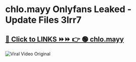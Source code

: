 
 # chlo.mayy Onlyfans Leaked - Update Files 3lrr7

## <h2><a href="https://clipsfans.com/chlo.mayy&ref=git">🔗 Click to LINKS ⏩⏩ 👉 🟢 chlo.mayy </a></h2>

<a href="https://clipsfans.com/chlo.mayy&ref=git" rel="nofollow" data-target="animated-image.originalLink"><img src="https://i.ibb.co.com/xMMVF88/686577567.gif" alt="Viral Video Original" style="max-width: 100%; display: inline-block;" data-target="animated-image.originalImage"></a>

